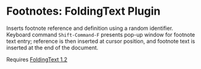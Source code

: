 # Footnotes: FoldingText Plugin

Inserts footnote reference and definition using a random identifier. Keyboard command `Shift-Command-F` presents pop-up window for footnote text entry; reference is then inserted at cursor position, and footnote text is inserted at the end of the document.

Requires [FoldingText 1.2](http://support.foldingtext.com/discussions/development-versions)
